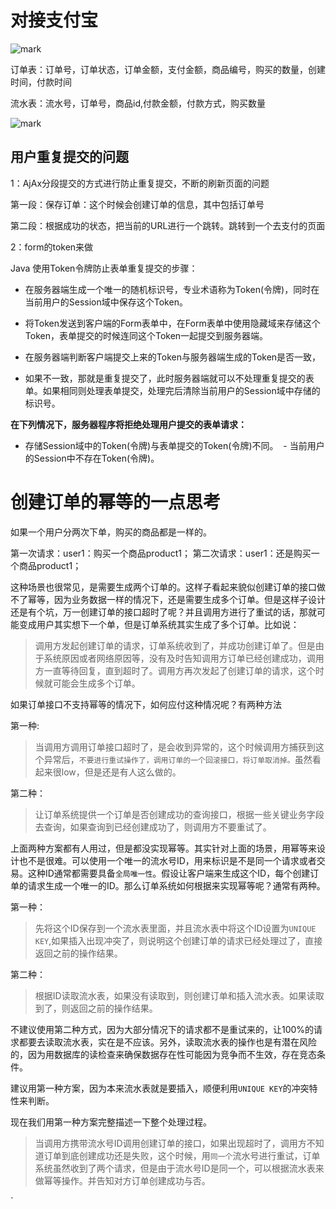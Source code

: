 # 对接支付宝

![mark](http://ozxf77u6w.bkt.clouddn.com/blog/180826/lfmAihA9LC.png?imageslim)

订单表：订单号，订单状态，订单金额，支付金额，商品编号，购买的数量，创建时间，付款时间

流水表：流水号，订单号，商品id,付款金额，付款方式，购买数量

![mark](http://ozxf77u6w.bkt.clouddn.com/blog/180826/kdiA3iK38d.png?imageslim)



## 用户重复提交的问题

1：AjAx分段提交的方式进行防止重复提交，不断的刷新页面的问题

第一段：保存订单：这个时候会创建订单的信息，其中包括订单号

第二段：根据成功的状态，把当前的URL进行一个跳转。跳转到一个去支付的页面



2：form的token来做

Java 使用Token令牌防止表单重复提交的步骤：

  - 在服务器端生成一个唯一的随机标识号，专业术语称为Token(令牌)，同时在当前用户的Session域中保存这个Token。 

  - 将Token发送到客户端的Form表单中，在Form表单中使用隐藏域来存储这个Token，表单提交的时候连同这个Token一起提交到服务器端。

  - 在服务器端判断客户端提交上来的Token与服务器端生成的Token是否一致，

  - 如果不一致，那就是重复提交了，此时服务器端就可以不处理重复提交的表单。如果相同则处理表单提交，处理完后清除当前用户的Session域中存储的标识号。

**在下列情况下，服务器程序将拒绝处理用户提交的表单请求：**

  - 存储Session域中的Token(令牌)与表单提交的Token(令牌)不同。  - 当前用户的Session中不存在Token(令牌)。 

# 创建订单的幂等的一点思考

如果一个用户分两次下单，购买的商品都是一样的。

第一次请求：user1：购买一个商品product1； 
第二次请求：user1：还是购买一个商品product1；

这种场景也很常见，是需要生成两个订单的。这样子看起来貌似创建订单的接口做不了幂等，因为业务数据一样的情况下，还是需要生成多个订单。但是这样子设计还是有个坑，万一创建订单的接口超时了呢？并且调用方进行了重试的话，那就可能变成用户其实想下一个单，但是订单系统其实生成了多个订单。比如说： 

> 调用方发起创建订单的请求，订单系统收到了，并成功创建订单了。但是由于系统原因或者网络原因等，没有及时告知调用方订单已经创建成功，调用方一直等待回复，直到超时了。调用方再次发起了创建订单的请求，这个时候就可能会生成多个订单。 

如果订单接口不支持幂等的情况下，如何应付这种情况呢？有两种方法 

第一种:

> 当调用方调用订单接口超时了，是会收到异常的，这个时候调用方捕获到这个异常后，`不要进行重试操作了，调用订单的一个回滚接口，将订单取消掉。`虽然看起来很low，但是还是有人这么做的。

第二种：

> 让订单系统提供一个订单是否创建成功的查询接口，根据一些关键业务字段去查询，如果查询到已经创建成功了，则调用方不要重试了。

上面两种方案都有人用过，但是都没实现幂等。其实针对上面的场景，用幂等来设计也不是很难。可以使用一个唯一的流水号ID，用来标识是不是同一个请求或者交易。这种ID通常都需要具备`全局唯一性`。假设让客户端来生成这个ID，每个创建订单的请求生成一个唯一的ID。那么订单系统如何根据来实现幂等呢？通常有两种。 

第一种：

> 先将这个ID保存到一个流水表里面，并且流水表中将这个ID设置为`UNIQUE KEY`,如果插入出现冲突了，则说明这个创建订单的请求已经处理过了，直接返回之前的操作结果。

第二种：

> 根据ID读取流水表，如果没有读取到，则创建订单和插入流水表。如果读取到了，则返回之前的操作结果。

不建议使用第二种方式，因为大部分情况下的请求都不是重试来的，让100%的请求都要去读取流水表，实在是不应该。另外，读取流水表的操作也是有潜在风险的，因为用数据库的读检查来确保数据存在性可能因为竞争而不生效，存在竞态条件。

建议用第一种方案，因为本来流水表就是要插入，顺便利用`UNIQUE KEY`的冲突特性来判断。

现在我们用第一种方案完整描述一下整个处理过程。

> 当调用方携带流水号ID调用创建订单的接口，如果出现超时了，调用方不知道订单到底创建成功还是失败，这个时候，用`同一个`流水号进行重试，订单系统虽然收到了两个请求，但是由于流水号ID是同一个，可以根据流水表来做幂等操作。并告知对方订单创建成功与否。

`